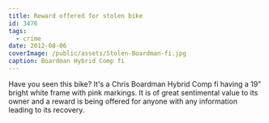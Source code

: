 ```yaml
---
title: Reward offered for stolen bike
id: 3476
tags:
  - crime
date: 2012-08-06
coverImage: /public/assets/Stolen-Boardman-fi.jpg
caption: Boardman Hybrid Comp fi
---
```


Have you seen this bike? It's a Chris Boardman Hybrid Comp fi having a 19" bright white frame with pink markings. It is of great sentimental value to its owner and a reward is being offered for anyone with any information leading to its recovery.

